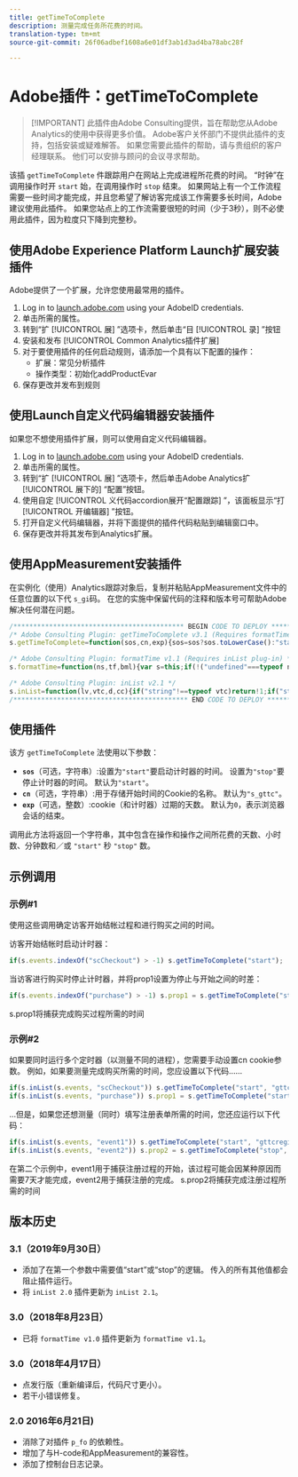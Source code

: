 ```yaml
---
title: getTimeToComplete
description: 测量完成任务所花费的时间。
translation-type: tm+mt
source-git-commit: 26f06adbef1608a6e01df3ab1d3ad4ba78abc28f

---
```



# Adobe插件：getTimeToComplete

> [!IMPORTANT] 此插件由Adobe Consulting提供，旨在帮助您从Adobe Analytics的使用中获得更多价值。 Adobe客户关怀部门不提供此插件的支持，包括安装或疑难解答。 如果您需要此插件的帮助，请与贵组织的客户经理联系。 他们可以安排与顾问的会议寻求帮助。

该插 `getTimeToComplete` 件跟踪用户在网站上完成进程所花费的时间。 “时钟”在调用操作时开 `start` 始，在调用操作时 `stop` 结束。 如果网站上有一个工作流程需要一些时间才能完成，并且您希望了解访客完成该工作需要多长时间，Adobe建议使用此插件。 如果您站点上的工作流需要很短的时间（少于3秒），则不必使用此插件，因为粒度只下降到完整秒。

## 使用Adobe Experience Platform Launch扩展安装插件

Adobe提供了一个扩展，允许您使用最常用的插件。

1. Log in to [launch.adobe.com](https://launch.adobe.com) using your AdobeID credentials.
1. 单击所需的属性。
1. 转到“扩 [!UICONTROL 展] ”选项卡，然后单击“目 [!UICONTROL 录] ”按钮
1. 安装和发布 [!UICONTROL Common Analytics插件扩展]
1. 对于要使用插件的任何启动规则，请添加一个具有以下配置的操作：
   * 扩展：常见分析插件
   * 操作类型：初始化addProductEvar
1. 保存更改并发布到规则

## 使用Launch自定义代码编辑器安装插件

如果您不想使用插件扩展，则可以使用自定义代码编辑器。

1. Log in to [launch.adobe.com](https://launch.adobe.com) using your AdobeID credentials.
1. 单击所需的属性。
1. 转到“扩 [!UICONTROL 展] ”选项卡，然后单击Adobe Analytics扩 [!UICONTROL 展下的] “配置”按钮。
1. 使用自定 [!UICONTROL 义代码accordion展开“配置跟踪] ”，该面板显示“打 [!UICONTROL 开编辑器] ”按钮。
1. 打开自定义代码编辑器，并将下面提供的插件代码粘贴到编辑窗口中。
1. 保存更改并将其发布到Analytics扩展。

## 使用AppMeasurement安装插件

在实例化（使用）Analytics跟踪对象后，复制并粘贴AppMeasurement文件中的任意位置的以下代 `s_gi`码。 在您的实施中保留代码的注释和版本号可帮助Adobe解决任何潜在问题。

```js
/******************************************* BEGIN CODE TO DEPLOY *******************************************/
/* Adobe Consulting Plugin: getTimeToComplete v3.1 (Requires formatTime and inList plug-ins) */
s.getTimeToComplete=function(sos,cn,exp){sos=sos?sos.toLowerCase():"start";if("stop"===sos||"start"===sos){cn=cn?cn:"s_gttc";exp=exp?exp:0;var s=this,d=s.c_r(cn),e=new Date;if("start"===sos&&!d)s.c_w(cn,e.getTime(),exp?new Date(e.getTime()+864E5*exp):0);else if("stop"===sos&&d)return sos=Math.round((e.getTime()-d)/1E3),s.c_w(cn,"",0),s.formatTime(sos)}};

/* Adobe Consulting Plugin: formatTime v1.1 (Requires inList plug-in) */
s.formatTime=function(ns,tf,bml){var s=this;if(!("undefined"===typeof ns||isNaN(ns)||0>Number(ns))){if("string"===typeof tf&&"d"===tf||("string"!==typeof tf||!s.inList("h,m,s",tf))&&86400<=ns){tf=86400;var d="days";bml=isNaN(bml)?1:tf/(bml*tf)} else"string"===typeof tf&&"h"===tf||("string"!==typeof tf||!s.inList("m,s",tf))&&3600<=ns?(tf=3600,d="hours", bml=isNaN(bml)?4: tf/(bml*tf)):"string"===typeof tf&&"m"===tf||("string"!==typeof tf||!s.inList("s",tf))&&60<=ns?(tf=60,d="minutes",bml=isNaN(bml)?2: tf/(bml*tf)):(tf=1,d="seconds",bml=isNaN(bml)?.2:tf/bml);ns=Math.round(ns*bml/tf)/bml+" "+d;0===ns.indexOf("1 ")&&(ns=ns.substring(0,ns.length-1));return ns}};

/* Adobe Consulting Plugin: inList v2.1 */
s.inList=function(lv,vtc,d,cc){if("string"!==typeof vtc)return!1;if("string"===typeof lv)lv=lv.split(d||",");else if("object"!== typeof lv)return!1;d=0;for(var e=lv.length;d<e;d++)if(1==cc&&vtc===lv[d]||vtc.toLowerCase()===lv[d].toLowerCase())return!0;return!1};
/******************************************** END CODE TO DEPLOY ********************************************/
```

## 使用插件

该方 `getTimeToComplete` 法使用以下参数：

* **`sos`**（可选，字符串）:设置为`"start"`要启动计时器的时间。 设置为`"stop"`要停止计时器的时间。 默认为`"start"`。
* **`cn`**（可选，字符串）:用于存储开始时间的Cookie的名称。 默认为`"s_gttc"`。
* **`exp`**（可选，整数）:cookie（和计时器）过期的天数。 默认为`0`，表示浏览器会话的结束。

调用此方法将返回一个字符串，其中包含在操作和操作之间所花费的天数、小时数、分钟数和／或 `"start"` 秒 `"stop"` 数。

## 示例调用

### 示例#1

使用这些调用确定访客开始结帐过程和进行购买之间的时间。

访客开始结帐时启动计时器：

```js
if(s.events.indexOf("scCheckout") > -1) s.getTimeToComplete("start");
```

当访客进行购买时停止计时器，并将prop1设置为停止与开始之间的时差：

```js
if(s.events.indexOf("purchase") > -1) s.prop1 = s.getTimeToComplete("stop");
```

s.prop1将捕获完成购买过程所需的时间

### 示例#2

如果要同时运行多个定时器（以测量不同的进程），您需要手动设置cn cookie参数。  例如，如果要测量完成购买所需的时间，您应设置以下代码……

```javascript
if(s.inList(s.events, "scCheckout")) s.getTimeToComplete("start", "gttcpurchase");
if(s.inList(s.events, "purchase")) s.prop1 = s.getTimeToComplete("start", "gttcpurchase");
```

...但是，如果您还想测量（同时）填写注册表单所需的时间，您还应运行以下代码：

```js
if(s.inList(s.events, "event1")) s.getTimeToComplete("start", "gttcregister", 7);
if(s.inList(s.events, "event2")) s.prop2 = s.getTimeToComplete("stop", "gttcregister", 7);
```

在第二个示例中，event1用于捕获注册过程的开始，该过程可能会因某种原因而需要7天才能完成，event2用于捕获注册的完成。  s.prop2将捕获完成注册过程所需的时间

## 版本历史

### 3.1（2019年9月30日）

* 添加了在第一个参数中需要值“start”或“stop”的逻辑。  传入的所有其他值都会阻止插件运行。
* 将 `inList 2.0` 插件更新为 `inList 2.1`。

### 3.0（2018年8月23日）

* 已将 `formatTime v1.0` 插件更新为 `formatTime v1.1`。

### 3.0（2018年4月17日）

* 点发行版（重新编译后，代码尺寸更小）。
* 若干小错误修复。

### 2.0 2016年6月21日)

* 消除了对插件 `p_fo` 的依赖性。
* 增加了与H-code和AppMeasurement的兼容性。
* 添加了控制台日志记录。
